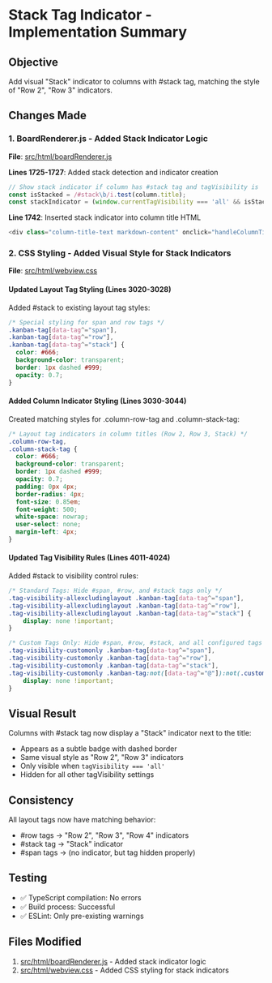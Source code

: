 # Stack Tag Indicator - Implementation Summary

## Objective
Add visual "Stack" indicator to columns with #stack tag, matching the style of "Row 2", "Row 3" indicators.

## Changes Made

### 1. BoardRenderer.js - Added Stack Indicator Logic
**File**: [src/html/boardRenderer.js](../src/html/boardRenderer.js)

**Lines 1725-1727**: Added stack detection and indicator creation
```javascript
// Show stack indicator if column has #stack tag and tagVisibility is 'all'
const isStacked = /#stack\b/i.test(column.title);
const stackIndicator = (window.currentTagVisibility === 'all' && isStacked) ? `<span class="column-stack-tag">Stack</span>` : '';
```

**Line 1742**: Inserted stack indicator into column title HTML
```javascript
<div class="column-title-text markdown-content" onclick="handleColumnTitleClick(event, '${column.id}')">${renderedTitle}${rowIndicator}${stackIndicator}</div>
```

### 2. CSS Styling - Added Visual Style for Stack Indicators
**File**: [src/html/webview.css](../src/html/webview.css)

#### Updated Layout Tag Styling (Lines 3020-3028)
Added #stack to existing layout tag styles:
```css
/* Special styling for span and row tags */
.kanban-tag[data-tag^="span"],
.kanban-tag[data-tag^="row"],
.kanban-tag[data-tag^="stack"] {
  color: #666;
  background-color: transparent;
  border: 1px dashed #999;
  opacity: 0.7;
}
```

#### Added Column Indicator Styling (Lines 3030-3044)
Created matching styles for .column-row-tag and .column-stack-tag:
```css
/* Layout tag indicators in column titles (Row 2, Row 3, Stack) */
.column-row-tag,
.column-stack-tag {
  color: #666;
  background-color: transparent;
  border: 1px dashed #999;
  opacity: 0.7;
  padding: 0px 4px;
  border-radius: 4px;
  font-size: 0.85em;
  font-weight: 500;
  white-space: nowrap;
  user-select: none;
  margin-left: 4px;
}
```

#### Updated Tag Visibility Rules (Lines 4011-4024)
Added #stack to visibility control rules:
```css
/* Standard Tags: Hide #span, #row, and #stack tags only */
.tag-visibility-allexcludinglayout .kanban-tag[data-tag^="span"],
.tag-visibility-allexcludinglayout .kanban-tag[data-tag^="row"],
.tag-visibility-allexcludinglayout .kanban-tag[data-tag^="stack"] {
    display: none !important;
}

/* Custom Tags Only: Hide #span, #row, #stack, and all configured tags */
.tag-visibility-customonly .kanban-tag[data-tag^="span"],
.tag-visibility-customonly .kanban-tag[data-tag^="row"],
.tag-visibility-customonly .kanban-tag[data-tag^="stack"],
.tag-visibility-customonly .kanban-tag:not([data-tag^="@"]):not(.custom-tag) {
    display: none !important;
}
```

## Visual Result

Columns with #stack tag now display a "Stack" indicator next to the title:
- Appears as a subtle badge with dashed border
- Same visual style as "Row 2", "Row 3" indicators
- Only visible when `tagVisibility === 'all'`
- Hidden for all other tagVisibility settings

## Consistency

All layout tags now have matching behavior:
- #row tags → "Row 2", "Row 3", "Row 4" indicators
- #stack tag → "Stack" indicator
- #span tags → (no indicator, but tag hidden properly)

## Testing
- ✅ TypeScript compilation: No errors
- ✅ Build process: Successful
- ✅ ESLint: Only pre-existing warnings

## Files Modified
1. [src/html/boardRenderer.js](../src/html/boardRenderer.js) - Added stack indicator logic
2. [src/html/webview.css](../src/html/webview.css) - Added CSS styling for stack indicators
